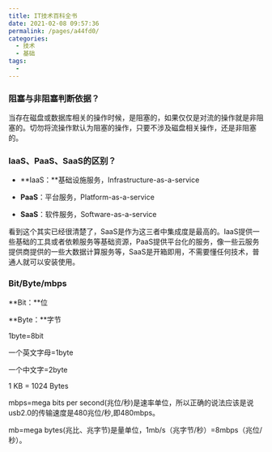 ```yaml
---
title: IT技术百科全书
date: 2021-02-08 09:57:36
permalink: /pages/a44fd0/
categories:
  - 技术
  - 基础
tags:
  - 
---
```

### 阻塞与非阻塞判断依据？

当存在磁盘或数据库相关的操作时候，是阻塞的，如果仅仅是对流的操作就是非阻塞的。切勿将流操作默认为阻塞的操作，只要不涉及磁盘相关操作，还是非阻塞的。

### IaaS、PaaS、SaaS的区别？

- **IaaS：**基础设施服务，Infrastructure-as-a-service

- **PaaS**：平台服务，Platform-as-a-service
- **SaaS**：软件服务，Software-as-a-service

看到这个其实已经很清楚了，SaaS是作为这三者中集成度是最高的。IaaS提供一些基础的工具或者依赖服务等基础资源，PaaS提供平台化的服务，像一些云服务提供商提供的一些大数据计算服务等，SaaS是开箱即用，不需要懂任何技术，普通人就可以安装使用。

### Bit/Byte/mbps

**Bit：**位

**Byte：**字节

1byte=8bit

一个英文字母=1byte

一个中文字=2byte

1 KB = 1024 Bytes

mbps=mega bits per second(兆位/秒)是速率单位，所以正确的说法应该是说usb2.0的传输速度是480兆位/秒,即480mbps。 

mb=mega bytes(兆比、兆字节)是量单位，1mb/s（兆字节/秒）=8mbps（兆位/秒）。